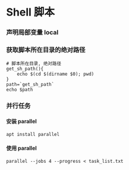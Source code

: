 # Shell 脚本

### 声明局部变量 local

### 获取脚本所在目录的绝对路径

``` shell
# 脚本所在目录, 绝对路径
get_sh_path(){
    echo $(cd $(dirname $0); pwd)
}
path=`get_sh_path`
echo $path
```

### 并行任务

#### 安装 parallel

``` apt install parallel ```

#### 使用 parallel

``` shell
parallel --jobs 4 --progress < task_list.txt

```